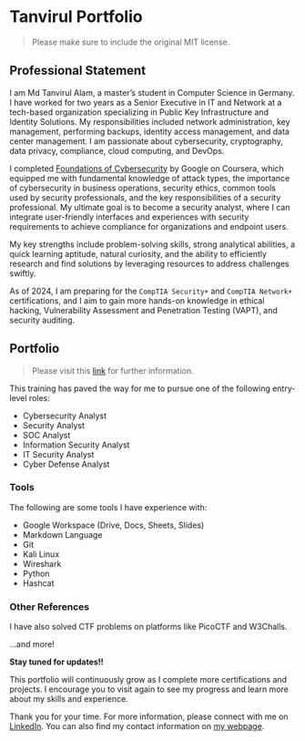 # Tanvirul Portfolio

> Please make sure to include the original MIT license.

## Professional Statement
I am Md Tanvirul Alam, a master’s student in Computer Science in Germany. I have worked for two years as a Senior Executive in IT and Network at a tech-based organization specializing in Public Key Infrastructure and Identity Solutions. My responsibilities included network administration, key management, performing backups, identity access management, and data center management. I am passionate about cybersecurity, cryptography, data privacy, compliance, cloud computing, and DevOps.

I completed [Foundations of Cybersecurity](https://www.coursera.org/learn/foundations-of-cybersecurity) by Google on Coursera, which equipped me with fundamental knowledge of attack types, the importance of cybersecurity in business operations, security ethics, common tools used by security professionals, and the key responsibilities of a security professional. My ultimate goal is to become a security analyst, where I can integrate user-friendly interfaces and experiences with security requirements to achieve compliance for organizations and endpoint users.

My key strengths include problem-solving skills, strong analytical abilities, a quick learning aptitude, natural curiosity, and the ability to efficiently research and find solutions by leveraging resources to address challenges swiftly.

As of 2024, I am preparing for the `CompTIA Security+` and `CompTIA Network+` certifications, and I aim to gain more hands-on knowledge in ethical hacking, Vulnerability Assessment and Penetration Testing (VAPT), and security auditing.

## Portfolio
> Please visit this [link](https://www.coursera.org/professional-certificates/google-cybersecurity) for further information.

This training has paved the way for me to pursue one of the following entry-level roles:
* Cybersecurity Analyst
* Security Analyst
* SOC Analyst
* Information Security Analyst
* IT Security Analyst
* Cyber Defense Analyst

### Tools 
The following are some tools I have experience with:
* Google Workspace (Drive, Docs, Sheets, Slides)
* Markdown Language
* Git
* Kali Linux
* Wireshark
* Python
* Hashcat

### Other References
I have also solved CTF problems on platforms like PicoCTF and W3Challs.

…and more!

**Stay tuned for updates!!**

This portfolio will continuously grow as I complete more certifications and projects. I encourage you to visit again to see my progress and learn more about my skills and experience.

Thank you for your time. For more information, please connect with me on [LinkedIn](https://linkedin.com/in/alamtanvirul/). You can also find my contact information on [my webpage](https://tanvirul.netlify.app).
